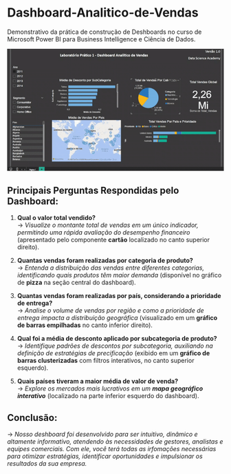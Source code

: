 # Dashboard-Analitico-de-Vendas

Demonstrativo da prática de construção de Deshboards no curso de Microsoft Power BI para Business Intelligence e Ciência de Dados.

![](demonstrativo_relatorio.gif)


## **Principais Perguntas Respondidas pelo Dashboard:**

1. **Qual o valor total vendido?**  
   → *Visualize o montante total de vendas em um único indicador, permitindo uma rápida avaliação do desempenho financeiro* (apresentado pelo componente **cartão** localizado no canto superior direito).  

2. **Quantas vendas foram realizadas por categoria de produto?**  
   → *Entenda a distribuição das vendas entre diferentes categorias, identificando quais produtos têm maior demanda* (disponível no gráfico de **pizza** na seção central do dashboard).  

3. **Quantas vendas foram realizadas por país, considerando a prioridade de entrega?**  
   → *Analise o volume de vendas por região e como a prioridade de entrega impacta a distribuição geográfica* (visualizado em um **gráfico de barras empilhadas** no canto inferior direito).  

4. **Qual foi a média de desconto aplicado por subcategoria de produto?**  
   → *Identifique padrões de descontos por subcategoria, auxiliando na definição de estratégias de precificação* (exibido em um **gráfico de barras clusterizadas** com filtros interativos, no canto superior esquerdo).  

5. **Quais países tiveram a maior média de valor de venda?**  
    → *Explore os mercados mais lucrativos em um **mapa geográfico interativo*** (localizado na parte inferior esquerdo do dashboard).  

## **Conclusão:**
   → *Nosso deshboard foi desenvolvido para ser intuitivo, dinâmico e altamente informativo, atendendo às necessidades de gestores, analistas e equipes comerciais. Com ele, você terá todas as irfomações necessárias para otimizar estratégias, identificar oportunidades e impulsionar os resultados da sua empresa.*  
